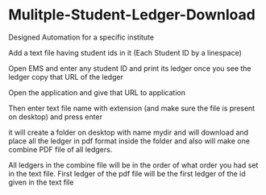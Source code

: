 # Mulitple-Student-Ledger-Download
 Designed Automation for a specific institute

Add a text file having student ids in it (Each Student ID by a linespace)

Open EMS and enter any student ID and print its ledger once you see the ledger copy that URL of the ledger

Open the application and give that URL to application

Then enter text file name with extension (and make sure the file is present on desktop) and press enter

it will create a folder on desktop with name mydir and will download and place all the ledger in pdf format inside the folder and also will make one combine PDF file of all ledgers.

All ledgers in the combine file will be in the order of what order you had set in the text file. First ledger of the pdf file will be the first ledger of the id given in the text file
